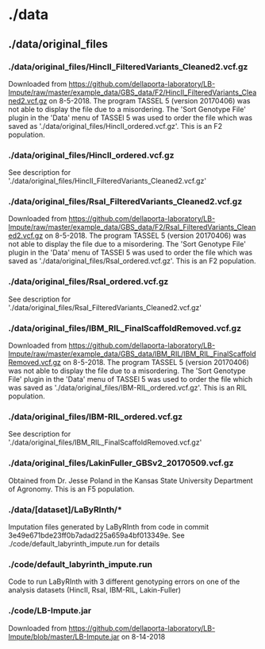# ./data

## ./data/original_files

### ./data/original_files/HincII_FilteredVariants_Cleaned2.vcf.gz

Downloaded from https://github.com/dellaporta-laboratory/LB-Impute/raw/master/example_data/GBS_data/F2/HincII_FilteredVariants_Cleaned2.vcf.gz on 8-5-2018. The program TASSEL 5 (version 20170406) was not able to display the file due to a misordering. The 'Sort Genotype File' plugin in the 'Data' menu of TASSEl 5 was used to order the file which was saved as './data/original_files/HincII_ordered.vcf.gz'. This is an F2 population.

### ./data/original_files/HincII_ordered.vcf.gz

See description for './data/original_files/HincII_FilteredVariants_Cleaned2.vcf.gz'

### ./data/original_files/RsaI_FilteredVariants_Cleaned2.vcf.gz

Downloaded from https://github.com/dellaporta-laboratory/LB-Impute/raw/master/example_data/GBS_data/F2/RsaI_FilteredVariants_Cleaned2.vcf.gz on 8-5-2018. The program TASSEL 5 (version 20170406) was not able to display the file due to a misordering. The 'Sort Genotype File' plugin in the 'Data' menu of TASSEl 5 was used to order the file which was saved as './data/original_files/RsaI_ordered.vcf.gz'. This is an F2 population.

### ./data/original_files/RsaI_ordered.vcf.gz

See description for './data/original_files/RsaI_FilteredVariants_Cleaned2.vcf.gz'

### ./data/original_files/IBM_RIL_FinalScaffoldRemoved.vcf.gz

Downloaded from https://github.com/dellaporta-laboratory/LB-Impute/raw/master/example_data/GBS_data/IBM_RIL/IBM_RIL_FinalScaffoldRemoved.vcf.gz on 8-5-2018. The program TASSEL 5 (version 20170406) was not able to display the file due to a misordering. The 'Sort Genotype File' plugin in the 'Data' menu of TASSEl 5 was used to order the file which was saved as './data/original_files/IBM-RIL_ordered.vcf.gz'. This is an RIL population.

### ./data/original_files/IBM-RIL_ordered.vcf.gz

See description for './data/original_files/IBM_RIL_FinalScaffoldRemoved.vcf.gz'

### ./data/original_files/LakinFuller_GBSv2_20170509.vcf.gz

Obtained from Dr. Jesse Poland in the Kansas State University Department of Agronomy. This is an F5 population.

### ./data/[dataset]/LaByRInth/*
Imputation files generated by LaByRInth from code in commit 3e49e671bde23ff0b7adad225a659a4bf013349e. See ./code/default_labyrinth_impute.run for details

### ./code/default_labyrinth_impute.run
Code to run LaByRInth with 3 different genotyping errors on one of the analysis datasets (HincII, RsaI, IBM-RIL, Lakin-Fuller)

### ./code/LB-Impute.jar
Downloaded from https://github.com/dellaporta-laboratory/LB-Impute/blob/master/LB-Impute.jar on 8-14-2018

